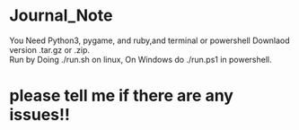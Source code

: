 # Journal_Note 
You Need Python3, pygame, and ruby,and terminal or powershell
Downlaod version .tar.gz or .zip.  
Run by Doing ./run.sh on linux,
On Windows do ./run.ps1 in powershell.
# ****please tell me if there are any issues!!****
